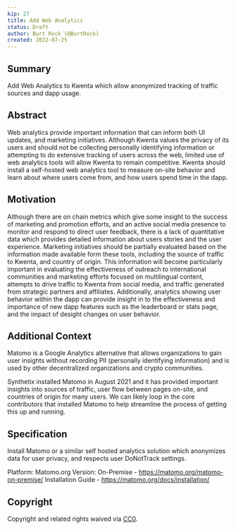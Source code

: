```yaml
---
kip: 27
title: Add Web Analytics
status: Draft
author: Burt Rock (@BurtRock)
created: 2022-07-25
---
```


## Summary

Add Web Analytics to Kwenta which allow anonymized tracking of traffic sources and dapp usage. 

## Abstract

Web analytics provide important information that can inform both UI updates, and marketing initiatives. Although Kwenta values the privacy of its users and should not be collecting personally identifying information or attempting to do extensive tracking of users across the web, limited use of web analytics tools will allow Kwenta to remain competitive. Kwenta should install a self-hosted web analytics tool to measure on-site behavior and learn about where users come from, and how users spend time in the dapp.

## Motivation

Although there are on chain metrics which give some insight to the success of marketing and promotion efforts, and an active social media presence to monitor and respond to direct user feedback, there is a lack of quantitative data which provides detailed information about users stories and the user experience. Marketing initiatives should be partially evaluated based on the information made available form these tools, including the source of traffic to Kwenta, and country of origin. This information will become particularly important in evaluating the effectiveness of outreach to international communities and marketing efforts focused on multilingual content, attempts to drive traffic to Kwenta from social media, and traffic generated from strategic partners and affiliates. Additionally, analytics showing user behavior within the dapp can provide insight in to the effectiveness and importance of new dapp features such as the leaderboard or stats page, and the impact of desight changes on user behavior.

## Additional Context

Matomo is a Google Analytics alternative that allows organizations to gain user insights without recording PII (personally identifying information) and is used by other decentralized organizations and crypto communities. 

Synthetix installed Matomo in August 2021 and it has provided important insights into sources of traffic, user flow between pages on-site, and countries of origin for many users. We can likely loop in the core contributors that installed Matomo to help streamline the process of getting this up and running. 

## Specification

Install Matomo or a similar self hosted analytics solution which anonymizes data for user privacy, and respects user DoNotTrack settings.

Platform: Matomo.org
Version: On-Premise - https://matomo.org/matomo-on-premise/
Installation Guide - https://matomo.org/docs/installation/

## Copyright

Copyright and related rights waived via [CC0](https://creativecommons.org/publicdomain/zero/1.0/).
